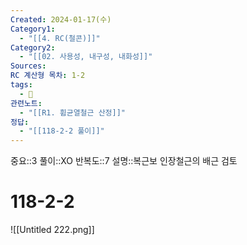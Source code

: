 ```yaml
---
Created: 2024-01-17(수)
Category1:
  - "[[4. RC(철콘)]]"
Category2:
  - "[[02. 사용성, 내구성, 내화성]]"
Sources: 
RC 계산형 목차: 1-2
tags:
  - 🧮
관련노트:
  - "[[R1. 휨균열철근 산정]]"
정답:
  - "[[118-2-2 풀이]]"
---
```


중요::3
풀이::XO
반복도::7
설명::복근보 인장철근의 배근 검토

# 118-2-2


![[Untitled 222.png]]